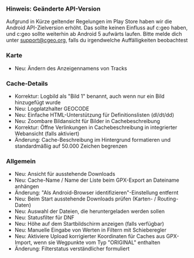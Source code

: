 
### Hinweis: Geänderte API-Version
Aufgrund in Kürze geltender Regelungen im Play Store haben wir die Android API-Zielversion erhöht. Das sollte keinen Einfluss auf c:geo haben, und c:geo sollte weiterhin ab Android 5 aufwärts laufen. Bitte melde dich unter support@cgeo.org, falls du irgendwelche Auffälligkeiten beobachtest

### Karte
- Neu: Ändern des Anzeigennamens von Tracks

### Cache-Details
- Korrektur: Logbild als "Bild 1" benannt, auch wenn nur ein Bild hinzugefügt wurde
- Neu: Logplatzhalter GEOCODE
- Neu: Einfache HTML-Unterstützung für Definitionslisten (dl/dt/dd)
- Neu: Zoombare Bildansicht für Bilder in Cachebeschreibung
- Korrektur: Öffne Verlinkungen in Cachebeschreibung in integrierter Webansicht (falls aktiviert)
- Änderung: Cache-Beschreibung im Hintergrund formatieren und standardmäßig auf 50.000 Zeichen begrenzen

### Allgemein
- Neu: Ansicht für ausstehende Downloads
- Neu: Cache-Name / Name der Liste beim GPX-Export an Dateiname anhängen
- Änderung: "Als Android-Browser identifizieren"-Einstellung entfernt
- Neu: Beim Start ausstehende Downloads prüfen (Karten- / Routing-Daten)
- Neu: Auswahl der Dateien, die heruntergeladen werden sollen
- Neu: Statusfilter für DNF
- Neu: Höhe auf dem Startbildschirm anzeigen (falls verfügbar)
- Neu: Manuelle Eingabe von Werten in Filtern mit Schieberegler
- Neu: Aktiviere Upload korrigierter Koordinaten für Caches aus GPX-Import, wenn sie Wegpunkte vom Typ "ORIGINAL" enthalten
- Änderung: Filterstatus verständlicher formuliert
